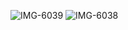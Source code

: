 ![IMG-6039](https://github.com/user-attachments/assets/9da3ab0f-c722-4ceb-b870-c960879fdbf6)
![IMG-6038](https://github.com/user-attachments/assets/e5169470-aa72-4396-aa2e-7fa947112d5d)
